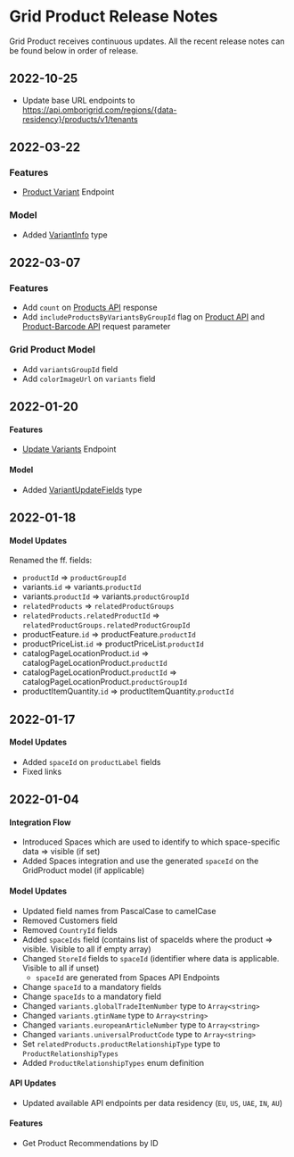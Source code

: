 # Grid Product Release Notes
Grid Product receives continuous updates. All the recent release notes can be found below in order of release. 

## 2022-10-25
- Update base URL endpoints to https://api.omborigrid.com/regions/{data-residency}/products/v1/tenants

## 2022-03-22

### Features
- [Product Variant](/grid-products/api?id=get-product-variant) Endpoint

### Model
- Added [VariantInfo](/grid-products/data-model?id=variantinfo) type

## 2022-03-07

### Features
- Add `count` on [Products API](/grid-products/api?id=get-post-products) response
- Add `includeProductsByVariantsByGroupId` flag on [Product API](/grid-products/api?id=get-product-by-id) and [Product-Barcode API](/grid-products/api?id=get-product-by-barcode) request parameter

### Grid Product Model
- Add `variantsGroupId` field
- Add `colorImageUrl` on `variants` field

## 2022-01-20

#### Features
- [Update Variants](/grid-products/api?id=patch-update-variants) Endpoint

#### Model
- Added [VariantUpdateFields](/grid-products/data-model?id=variantupdatefields) type

## 2022-01-18

#### Model Updates
Renamed the ff. fields:
- `productId` => `productGroupId`
- variants.`id` => variants.`productId`
- variants.`productId` => variants.`productGroupId`
- `relatedProducts` => `relatedProductGroups`
- `relatedProducts.relatedProductId` => `relatedProductGroups.relatedProductGroupId`
- productFeature.`id` => productFeature.`productId`
- productPriceList.`id` => productPriceList.`productId`
- catalogPageLocationProduct.`id` => catalogPageLocationProduct.`productId`
- catalogPageLocationProduct.`productId` => catalogPageLocationProduct.`productGroupId`
- productItemQuantity.`id` => productItemQuantity.`productId`

## 2022-01-17

#### Model Updates
- Added `spaceId` on `productLabel` fields
- Fixed links

## 2022-01-04

#### Integration Flow
- Introduced Spaces which are used to identify to which space-specific data => visible (if set)
- Added Spaces integration and use the generated `spaceId` on the GridProduct model (if applicable)

#### Model Updates
- Updated field names from PascalCase to camelCase
- Removed Customers field
- Removed `CountryId` fields
- Added `spaceIds` field (contains list of spaceIds where the product => visible. Visible to all if empty array)
- Changed `StoreId` fields to `spaceId` (identifier where data is applicable. Visible to all if unset)
   - `spaceId` are generated from Spaces API Endpoints
- Change `spaceId` to a mandatory fields
- Change `spaceIds` to a mandatory field
- Changed `variants.globalTradeItemNumber` type to `Array<string>`
- Changed `variants.gtinName` type to `Array<string>`
- Changed `variants.europeanArticleNumber` type to `Array<string>`
- Changed `variants.universalProductCode` type to `Array<string>`
- Set `relatedProducts.productRelationshipType` type to `ProductRelationshipTypes`
- Added `ProductRelationshipTypes` enum definition

#### API Updates
- Updated available API endpoints per data residency (`EU`, `US`, `UAE`, `IN`, `AU`)

#### Features
- Get Product Recommendations by ID